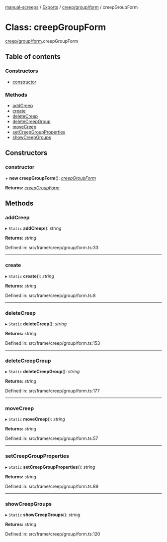 [manual-screeps](../README.md) / [Exports](../modules.md) / [creep/group/form](../modules/creep_group_form.md) / creepGroupForm

# Class: creepGroupForm

[creep/group/form](../modules/creep_group_form.md).creepGroupForm

## Table of contents

### Constructors

- [constructor](creep_group_form.creepgroupform.md#constructor)

### Methods

- [addCreep](creep_group_form.creepgroupform.md#addcreep)
- [create](creep_group_form.creepgroupform.md#create)
- [deleteCreep](creep_group_form.creepgroupform.md#deletecreep)
- [deleteCreepGroup](creep_group_form.creepgroupform.md#deletecreepgroup)
- [moveCreep](creep_group_form.creepgroupform.md#movecreep)
- [setCreepGroupProperties](creep_group_form.creepgroupform.md#setcreepgroupproperties)
- [showCreepGroups](creep_group_form.creepgroupform.md#showcreepgroups)

## Constructors

### constructor

\+ **new creepGroupForm**(): [*creepGroupForm*](creep_group_form.creepgroupform.md)

**Returns:** [*creepGroupForm*](creep_group_form.creepgroupform.md)

## Methods

### addCreep

▸ `Static` **addCreep**(): *string*

**Returns:** *string*

Defined in: src/frame/creep/group/form.ts:33

___

### create

▸ `Static` **create**(): *string*

**Returns:** *string*

Defined in: src/frame/creep/group/form.ts:8

___

### deleteCreep

▸ `Static` **deleteCreep**(): *string*

**Returns:** *string*

Defined in: src/frame/creep/group/form.ts:153

___

### deleteCreepGroup

▸ `Static` **deleteCreepGroup**(): *string*

**Returns:** *string*

Defined in: src/frame/creep/group/form.ts:177

___

### moveCreep

▸ `Static` **moveCreep**(): *string*

**Returns:** *string*

Defined in: src/frame/creep/group/form.ts:57

___

### setCreepGroupProperties

▸ `Static` **setCreepGroupProperties**(): *string*

**Returns:** *string*

Defined in: src/frame/creep/group/form.ts:89

___

### showCreepGroups

▸ `Static` **showCreepGroups**(): *string*

**Returns:** *string*

Defined in: src/frame/creep/group/form.ts:120
